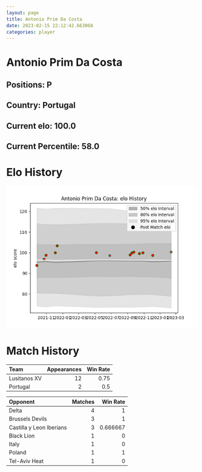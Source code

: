 ```yaml
---  
layout: page  
title: Antonio Prim Da Costa  
date: 2023-02-15 22:12:42.663068  
categories: player  
---
```

# Antonio Prim Da Costa

## Positions: P

## Country: Portugal

## Current elo: 100.0

## Current Percentile: 58.0

# Elo History


![elo history](history_AntonioPrimDaCosta.png)
# Match History


| Team         |   Appearances |   Win Rate |
|:-------------|--------------:|-----------:|
| Lusitanos XV |            12 |       0.75 |
| Portugal     |             2 |       0.5  |

| Opponent                 |   Matches |   Win Rate |
|:-------------------------|----------:|-----------:|
| Delta                    |         4 |   1        |
| Brussels Devils          |         3 |   1        |
| Castilla y Leon Iberians |         3 |   0.666667 |
| Black Lion               |         1 |   0        |
| Italy                    |         1 |   0        |
| Poland                   |         1 |   1        |
| Tel-Aviv Heat            |         1 |   0        |